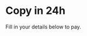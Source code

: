 # Copy in 24h

Fill in your details below to pay.

<form action="your-server-side-code" method="POST">
  <script
    src="https://checkout.stripe.com/checkout.js" class="stripe-button"
    data-key="pk_test_7FIN3VtA567nWZKvSYoTXtmu"
    data-amount="999"
    data-name="Tidy Swan"
    data-description="Widget"
    data-image="https://stripe.com/img/documentation/checkout/marketplace.png"
    data-locale="auto"
    data-currency="gbp">
  </script>
</form>